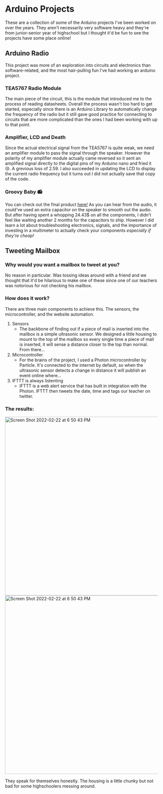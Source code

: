 # Arduino Projects
These are a collection of some of the Arduino projects I've been worked on over the years. They aren't necessarily very software heavy and they're from junior-senior year of highschool but I thought it'd be fun to see the projects have some place online!

## Arduino Radio
This project was more of an exploration into circuits and electronics than software-related, and the most hair-pulling fun I've had working an arduino project.
### TEA5767 Radio Module
The main piece of the circuit, this is the module that introduced me to the process of reading datasheets. Overall the process wasn't too hard to get started, especially since there is an Arduino Library to automatically change the frequency of the radio but it still gave good practice for connecting to circuits that are more complicated than the ones I had been working with up to that point.
### Amplifier, LCD and Death
Since the actual electrical signal from the TEA5767 is quite weak, we need an amplifier module to pass the signal through the speaker. However the polarity of my amplifier module actually came reversed so it sent an amplified signal directly to the digital pins of my Arduino nano and fried it 😢. A grevious loss of 2.59. I also succeeded in updating the LCD to display the current radio frequency but it turns out I did not actually save that copy of the code.
### Groovy Baby 📻
You can check out the final product [here!](https://youtu.be/exMkGSQtmIo)
As you can hear from the audio, it could've used an extra capacitor on the speaker to smooth out the audio. But after having spent a whopping 24.43$ on all the components, I didn't feel like waiting another 2 months for the capacitors to ship. However I did learn a lot about troubleshooting electronics, signals, and the importance of investing in a multimeter to actually check your components *especially if they're cheap!*

## Tweeting Mailbox
### Why would you want a mailbox to tweet at you?
No reason in particular. Was tossing ideas around with a friend and we thought that it'd be hilarious to make one of these since one of our teachers was notorious for not checking his mailbox.
### How does it work?
There are three main components to achieve this. The sensors, the microcontroller, and the website automation.
1. Sensors
    - The backbone of finding out if a piece of mail is inserted into the mailbox is a simple ultrasonic sensor. We designed a little housing to mount to the top of the mailbox so every single time a piece of mail is inserted, it will sense a distance closer to the top than normal. From there...
2. Microcontroller
    - For the brains of the project, I used a Photon microcontroller by Particle. It's connected to the internet by default, so when the ultrasonic sensor detects a change in distance it will publish an event online where...
3. IFTTT is always listenting
    - IFTTT is a web alert service that has built in integration with the Photon. IFTTT then tweets the date, time and tags our teacher on twitter.
### The results:
<img width="586" alt="Screen Shot 2022-02-22 at 6 50 43 PM" src="https://user-images.githubusercontent.com/25680925/155254446-77278b57-afcb-4783-88dc-5cbc467c32c8.jpg">
<img width="586" alt="Screen Shot 2022-02-22 at 6 50 43 PM" src="https://user-images.githubusercontent.com/25680925/155254268-9e5d3509-6188-40a4-8936-036b100ab073.png">

They speak for themselves honestly. The housing is a little chunky but not bad for some highschoolers messing around.
